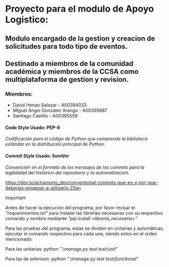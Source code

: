 # Proyecto para el modulo de Apoyo Logistico:

## Modulo encargado de la gestion y creacion de solicitudes para todo tipo de eventos.
## Destinado a miembros de la comunidad académica y miembros de la CCSA como multiplataforma de gestion y revision.

### Miembros:

- David Henao Salazar - A00394033
- Miguel Angel Gonzalez Arango - A00395687
- Santiago Castillo - A00395559

#### Code Style Usado: PEP-8

*Codificación para el código de Python que comprende la biblioteca estándar en la distribución principal de Python.*

#### Commit Style Usado: SemVer

*Convención en el formato de los mensajes de los commits para la legibilidad del histórico del repositorio y la automatizacion.*

https://dev.to/achamorro_dev/conventional-commits-que-es-y-por-que-deberias-empezar-a-utilizarlo-23an

> [!IMPORTANT]
> Antes de hacer la ejecución del programa, por favor revisar el *"requerimientos.txt"* para instalar las librerías necesarias con su respectivo comando y nombre mediante *"pip install <libreria_necesaria>"*
>
> 
> Para las pruebas del programa, estas se dividen en unitarias y automáticas, ejecutar el comando respectivo para cada una, siendo estos en el orden mencionado:
>
> 
> Para las unitarias: python *".\manage.py test test/unit"*
>
> 
> Para las de selenium: python *".\manage.py test test/functional"*

